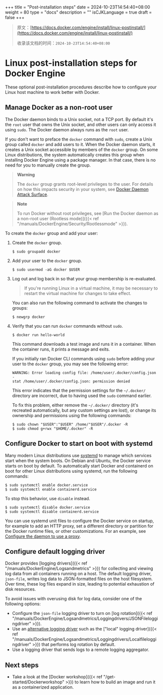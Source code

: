 +++
title = "Post-installation steps"
date = 2024-10-23T14:54:40+08:00
weight = 80
type = "docs"
description = ""
isCJKLanguage = true
draft = false
+++

> 原文：[https://docs.docker.com/engine/install/linux-postinstall/](https://docs.docker.com/engine/install/linux-postinstall/)
>
> 收录该文档的时间：`2024-10-23T14:54:40+08:00`

# Linux post-installation steps for Docker Engine

These optional post-installation procedures describe how to configure your Linux host machine to work better with Docker.

## Manage Docker as a non-root user

The Docker daemon binds to a Unix socket, not a TCP port. By default it's the `root` user that owns the Unix socket, and other users can only access it using `sudo`. The Docker daemon always runs as the `root` user.

If you don't want to preface the `docker` command with `sudo`, create a Unix group called `docker` and add users to it. When the Docker daemon starts, it creates a Unix socket accessible by members of the `docker` group. On some Linux distributions, the system automatically creates this group when installing Docker Engine using a package manager. In that case, there is no need for you to manually create the group.

> **Warning**
>
> 
>
> The `docker` group grants root-level privileges to the user. For details on how this impacts security in your system, see [Docker Daemon Attack Surface](https://docs.docker.com/engine/security/#docker-daemon-attack-surface).

> **Note**
>
> 
>
> To run Docker without root privileges, see [Run the Docker daemon as a non-root user (Rootless mode)]({{< ref "/manuals/DockerEngine/Security/Rootlessmode" >}}).

To create the `docker` group and add your user:

1. Create the `docker` group.

   

   ```console
   $ sudo groupadd docker
   ```

2. Add your user to the `docker` group.

   

   ```console
   $ sudo usermod -aG docker $USER
   ```

3. Log out and log back in so that your group membership is re-evaluated.

   > If you're running Linux in a virtual machine, it may be necessary to restart the virtual machine for changes to take effect.

   You can also run the following command to activate the changes to groups:

   

   ```console
   $ newgrp docker
   ```

4. Verify that you can run `docker` commands without `sudo`.

   

   ```console
   $ docker run hello-world
   ```

   This command downloads a test image and runs it in a container. When the container runs, it prints a message and exits.

   If you initially ran Docker CLI commands using `sudo` before adding your user to the `docker` group, you may see the following error:

   

   ```none
   WARNING: Error loading config file: /home/user/.docker/config.json -
   stat /home/user/.docker/config.json: permission denied
   ```

   This error indicates that the permission settings for the `~/.docker/` directory are incorrect, due to having used the `sudo` command earlier.

   To fix this problem, either remove the `~/.docker/` directory (it's recreated automatically, but any custom settings are lost), or change its ownership and permissions using the following commands:

   

   ```console
   $ sudo chown "$USER":"$USER" /home/"$USER"/.docker -R
   $ sudo chmod g+rwx "$HOME/.docker" -R
   ```

## Configure Docker to start on boot with systemd

Many modern Linux distributions use [systemd](https://systemd.io/) to manage which services start when the system boots. On Debian and Ubuntu, the Docker service starts on boot by default. To automatically start Docker and containerd on boot for other Linux distributions using systemd, run the following commands:



```console
$ sudo systemctl enable docker.service
$ sudo systemctl enable containerd.service
```

To stop this behavior, use `disable` instead.



```console
$ sudo systemctl disable docker.service
$ sudo systemctl disable containerd.service
```

You can use systemd unit files to configure the Docker service on startup, for example to add an HTTP proxy, set a different directory or partition for the Docker runtime files, or other customizations. For an example, see [Configure the daemon to use a proxy](https://docs.docker.com/engine/daemon/proxy/#systemd-unit-file).

## Configure default logging driver

Docker provides [logging drivers]({{< ref "/manuals/DockerEngine/Logsandmetrics" >}}) for collecting and viewing log data from all containers running on a host. The default logging driver, `json-file`, writes log data to JSON-formatted files on the host filesystem. Over time, these log files expand in size, leading to potential exhaustion of disk resources.

To avoid issues with overusing disk for log data, consider one of the following options:

- Configure the `json-file` logging driver to turn on [log rotation]({{< ref "/manuals/DockerEngine/Logsandmetrics/Loggingdrivers/JSONFileloggingdriver" >}}).
- Use an [alternative logging driver](https://docs.docker.com/engine/logging/configure/#configure-the-default-logging-driver) such as the ["local" logging driver]({{< ref "/manuals/DockerEngine/Logsandmetrics/Loggingdrivers/Localfileloggingdriver" >}}) that performs log rotation by default.
- Use a logging driver that sends logs to a remote logging aggregator.

## Next steps

- Take a look at the [Docker workshop]({{< ref "/get-started/Dockerworkshop" >}}) to learn how to build an image and run it as a containerized application.

